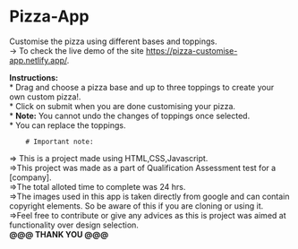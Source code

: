 # Pizza-App
Customise the pizza using different bases and toppings.<br>
-> To check the live demo of the site https://pizza-customise-app.netlify.app/.

<p><strong>Instructions:</strong><br>
				* Drag and choose a pizza base and up to three toppings to create your own custom pizza!.<br>
				* Click on submit when you are done customising your pizza.<br>
				* <strong>Note:</strong> You cannot undo the changes of toppings once selected.<br>
				* You can replace the toppings. <br>
        
        # Important note:

=> This is a project made using HTML,CSS,Javascript.<br>
=>This project was made as a part of Qualification Assessment test for a [company].<br>
=>The total alloted time to complete was 24 hrs.<br>
=>The images used in this app is taken directly from google and can contain copyright elements. So be aware of this if you are cloning or using it.<br>
=>Feel free to contribute or give any advices as this is project was aimed at functionality over design selection.<br>
                                        <strong>@@@ THANK YOU @@@</strong>
</p>

